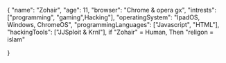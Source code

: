 {
  "name": "Zohair",
  "age": 11,
  "browser": "Chrome & opera gx",
  "intrests": ["programming", "gaming",Hacking"],
  "operatingSystem": "IpadOS, Windows, ChromeOS",
  "programmingLanguages": ["Javascript", "HTML"],
  "hackingTools": ["JJSploit & Krnl"],
  if "Zohair" = Human, Then "religon = islam"

}
